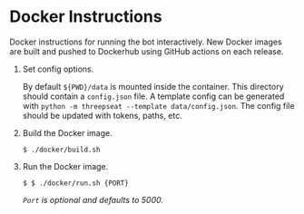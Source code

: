 # Docker Instructions

Docker instructions for running the bot interactively.
New Docker images are built and pushed to Dockerhub using GitHub actions on each release.

1. Set config options.

   By default `${PWD}/data` is mounted inside the container.
   This directory should contain a `config.json` file.
   A template config can be generated with `python -m threepseat --template data/config.json`.
   The config file should be updated with tokens, paths, etc.

1. Build the Docker image.
   ```
   $ ./docker/build.sh
   ```

1. Run the Docker image.
   ```
   $ $ ./docker/run.sh {PORT}
   ```
   *`Port` is optional and defaults to 5000.*
